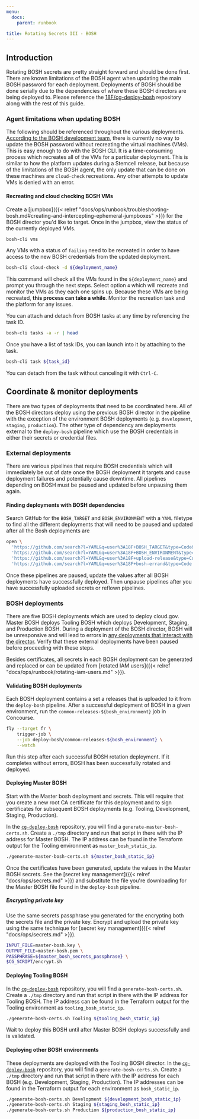 ```yaml
---
menu:
  docs:
    parent: runbook

title: Rotating Secrets III - BOSH
---
```


## Introduction

Rotating BOSH secrets are pretty straight forward and should be done first.
There are known limitations of the BOSH agent when updating the main BOSH
password for each deployment. Deployments of BOSH should be done serially due to
the dependencies of where these BOSH directors are being deployed to. Please
reference the [18F/cg-deploy-bosh](https://github.com/18F/cg-deploy-bosh)
repository along with the rest of this guide.

### Agent limitations when updating BOSH

The following should be referenced throughout the various deployments. [According
to the BOSH development team](https://cloudfoundry.slack.com/archives/C02HPPYQ2/p1492784585438034),
there is currently no way to update the BOSH password without recreating the
virtual machines (VMs). This is easy enough to do with the BOSH CLI. It is a
time-consuming process which recreates all of the VMs for a particular
deployment. This is similar to how the platform updates during a Stemcell
release, but because of the limitations of the BOSH agent, the only update that
can be done on these machines are `cloud-check` recreations. Any other attempts
to update VMs is denied with an error.

#### Recreating and cloud checking BOSH VMs

Create a [jumpbox]({{< relref "docs/ops/runbook/troubleshooting-bosh.md#creating-and-intercepting-ephemeral-jumpboxes" >}})
for the BOSH director you'd like to target. Once in the jumpbox, view the status
of the currently deployed VMs.

```sh
bosh-cli vms
```

Any VMs with a status of `failing` need to be recreated in order to have access
to the new BOSH credentials from the updated deployment.

```sh
bosh-cli cloud-check -d ${deployment_name}
```

This command will check all the VMs found in the `${deployment_name}` and prompt
you through the next steps. Select option `4` which will recreate and monitor
the VMs as they each one spins up. Because these VMs are being recreated, **this
process can take a while**. Monitor the recreation task and the platform for any
issues.

You can attach and detach from BOSH tasks at any time by referencing the task
ID.

```sh
bosh-cli tasks -a -r | head
```

Once you have a list of task IDs, you can launch into it by attaching to the
task.

```sh
bosh-cli task ${task_id}
```

You can detach from the task without canceling it with `Ctrl-C`.

## Coordinate & monitor deployments

There are two types of deployments that need to be coordinated here. All of the
BOSH directors deploy using the previous BOSH director in the pipeline with the
exception of the environment BOSH deployments (e.g. `development`, `staging`,
`production`). The other type of dependency are deployments external to the
`deploy-bosh` pipeline which use the BOSH credentials in either their secrets or
credential files.

### External deployments

There are various pipelines that require BOSH credentials which will immediately
be out of date once the BOSH deployment it targets and cause deployment failures
and potentially cause downtime. All pipelines depending on BOSH must be paused
and updated before unpausing them again.

#### Finding deployments with BOSH dependencies

Search GitHub for the `BOSH_TARGET` and `BOSH_ENVIRONMENT` with a `YAML`
filetype to find all the different deployments that will need to be paused and
updated after all the Bosh deployments are

```bash
open \
  'https://github.com/search?l=YAML&q=user%3A18F+BOSH_TARGET&type=Code&utf8=%E2%9C%93' \
  'https://github.com/search?l=YAML&q=user%3A18F+BOSH_ENVIRONMENT&type=Code&utf8=%E2%9C%93' \
  'https://github.com/search?l=YAML&q=user%3A18F+upload-release&type=Code' \
  'https://github.com/search?l=YAML&q=user%3A18F+bosh-errand&type=Code'
```

Once these pipelines are paused, update the values after all BOSH deployments
have successfully deployed. Then unpause pipelines after you have successfully
uploaded secrets or reflown pipelines.

### BOSH deployments

There are five BOSH deployments which are used to deploy cloud.gov. Master BOSH
deploys Tooling BOSH which deploys Development, Staging, and Production BOSH.
During a deployment of the BOSH director, BOSH will be unresponsive and will
lead to errors in [any deployments that interact with the director](#external-deployments).
Verify that these external deployments have been paused before proceeding with
these steps.

Besides certificates, all secrets in each BOSH deployment can be generated and
replaced or can be updated from [rotated IAM users]({{< relref "docs/ops/runbook/rotating-iam-users.md" >}}).

#### Validating BOSH deployments

Each BOSH deployment contains a set a releases that is uploaded to it from the
`deploy-bosh` pipeline. After a successful deployment of BOSH in a given
environment, run the `common-releases-${bosh_environment}` job in Concourse.

```sh
fly --target fr \
    trigger-job \
    --job deploy-bosh/common-releases-${bosh_environment} \
    --watch
```

Run this step after each successful BOSH rotation deployment. If it completes
without errors, BOSH has been successfully rotated and deployed.

#### Deploying Master BOSH

Start with the Master bosh deployment and secrets. This will require that you
create a new root CA certificate for this deployment and to sign certificates
for subsequent BOSH deployments (e.g. Tooling, Development, Staging,
Production).

In the [`cg-deploy-bosh`](https://github.com/18F/cg-deploy-bosh) repository, you
will find a `generate-master-bosh-certs.sh`. Create a `./tmp` directory
and run that script in there with the IP address for Master BOSH. The IP address
can be found in the Terraform output for the Tooling environment as `master_bosh_static_ip`.

```sh
./generate-master-bosh-certs.sh ${master_bosh_static_ip}
```

Once the certificates have been generated, update the values in the Master BOSH
secrets. See the [secret key management]({{< relref "docs/ops/secrets.md" >}})
and substitute the file you're downloading for the Master BOSH file found in the
`deploy-bosh` pipeline.

##### Encrypting private key

Use the same secrets passphrase you generated for the encrypting both the
secrets file and the private key. Encrypt and upload the private key using the
same technique for [secret key management]({{< relref "docs/ops/secrets.md" >}}).

```sh
INPUT_FILE=master-bosh.key \
OUTPUT_FILE=master-bosh.pem \
PASSPHRASE=${master_bosh_secrets_passphrase} \
$CG_SCRIPT/encrypt.sh
```

#### Deploying Tooling BOSH

In the [`cg-deploy-bosh`](https://github.com/18F/cg-deploy-bosh) repository, you
will find a `generate-bosh-certs.sh`. Create a `./tmp` directory and run that
script in there with the IP address for Tooling BOSH. The IP address can be
found in the Terraform output for the Tooling environment as `tooling_bosh_static_ip`.

```sh
./generate-bosh-certs.sh Tooling ${tooling_bosh_static_ip}
```

Wait to deploy this BOSH until after Master BOSH deploys successfully and is
validated.

#### Deploying other BOSH environments

These deployments are deployed with the Tooling BOSH director.  In the
[`cg-deploy-bosh`](https://github.com/18F/cg-deploy-bosh) repository, you will
find a `generate-bosh-certs.sh`. Create a `./tmp` directory and run that script
in there with the IP address for each BOSH (e.g. Development, Staging,
Production). The IP addresses can be found in the Terraform output for each
environment as `bosh_static_ip`.

```sh
./generate-bosh-certs.sh Development ${development_bosh_static_ip}
./generate-bosh-certs.sh Staging ${staging_bosh_static_ip}
./generate-bosh-certs.sh Production ${production_bosh_static_ip}
```
